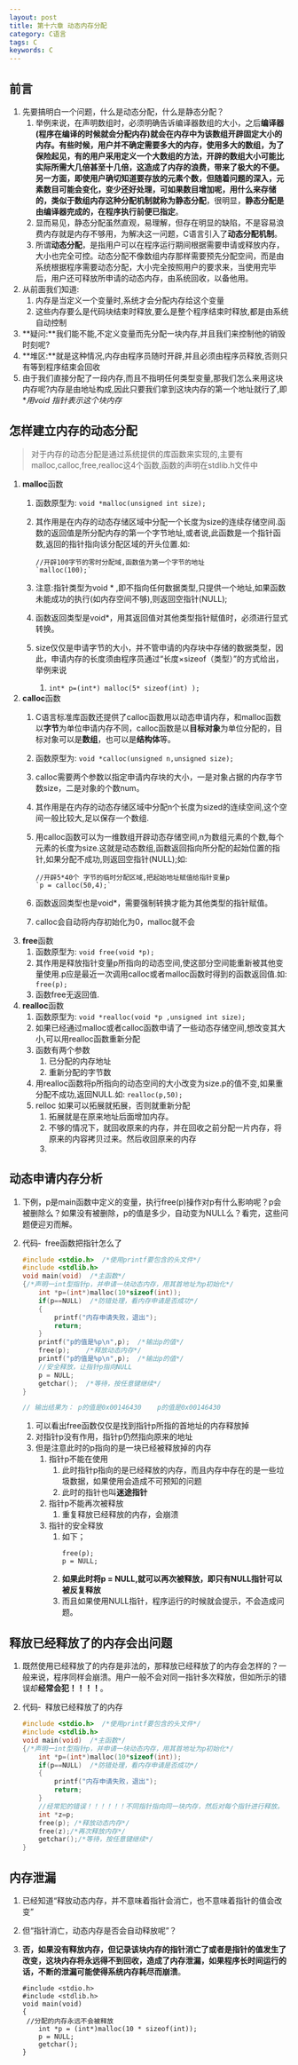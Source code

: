```yaml
---
layout: post
title: 第十六章 动态内存分配
category: C语言
tags: C
keywords: C
---
```


## 前言
1. 先要搞明白一个问题，什么是动态分配，什么是静态分配？
    1. 举例来说，在声明数组时，必须明确告诉编译器数组的大小，之后**编译器(程序在编译的时候就会分配内存)**就会在内存中为该数组开辟固定大小的内存。有些时候，用户并不确定需要多大的内存，使用多大的数组，为了保险起见，有的用户采用定义一个大数组的方法，开辟的数组大小可能比实际所需大几倍甚至十几倍，这造成了内存的浪费，带来了极大的不便。另一方面，即使用户确切知道要存放的元素个数，但随着问题的深入，元素数目可能会变化，变少还好处理，可如果数目增加呢，用什么来存储的，类似于数组内存这种分配机制就称为**静态分配**，很明显，**静态分配是由编译器完成的，在程序执行前便已指定**。
    2. 显而易见，静态分配虽然直观，易理解，但存在明显的缺陷，不是容易浪费内存就是内存不够用，为解决这一问题，C语言引入了**动态分配机制**。
    3. 所谓**动态分配**，是指用户可以在程序运行期间根据需要申请或释放内存，大小也完全可控。动态分配不像数组内存那样需要预先分配空间，而是由系统根据程序需要动态分配，大小完全按照用户的要求来，当使用完毕后，用户还可释放所申请的动态内存，由系统回收，以备他用。
2. 从前面我们知道:    
    1. 内存是当定义一个变量时,系统才会分配内存给这个变量
    2. 这些内存要么是代码块结束时释放,要么是整个程序结束时释放,都是由系统自动控制    
3. **疑问:**我们能不能,不定义变量而先分配一块内存,并且我们来控制他的销毁时刻呢?  
4. **堆区:**就是这种情况,内存由程序员随时开辟,并且必须由程序员释放,否则只有等到程序结束会回收   
5. 由于我们直接分配了一段内存,而且不指明任何类型变量,那我们怎么来用这块内存呢?内存是由地址构成,因此只要我们拿到这块内存的第一个地址就行了,即**用void *指针表示这个块内存** 
   
## 怎样建立内存的动态分配  
> 对于内存的动态分配是通过系统提供的库函数来实现的,主要有malloc,calloc,free,realloc这4个函数,函数的声明在stdlib.h文件中

1. **malloc**函数     
    1. 函数原型为:  `void *malloc(unsigned int size);`  
    2. 其作用是在内存的动态存储区域中分配一个长度为size的连续存储空间.函数的返回值是所分配内存的第一个字节地址,或者说,此函数是一个指针函数,返回的指针指向该分配区域的开头位置.如:  
        
        ```
        //开辟100字节的零时分配域,函数值为第一个字节的地址    
        `malloc(100);`  
        ```
    3. 注意:指针类型为void * ,即不指向任何数据类型,只提供一个地址,如果函数未能成功的执行(如内存空间不够),则返回空指针(NULL);
    4. 函数返回类型是void*，用其返回值对其他类型指针赋值时，必须进行显式转换。
    5. size仅仅是申请字节的大小，并不管申请的内存块中存储的数据类型，因此，申请内存的长度须由程序员通过“长度×sizeof（类型）”的方式给出，举例来说
        1. `int* p=(int*) malloc(5* sizeof(int) ); `
2. **calloc**函数
    1. C语言标准库函数还提供了calloc函数用以动态申请内存，和malloc函数以**字节**为单位申请内存不同，calloc函数是以**目标对象**为单位分配的，目标对象可以是**数组**，也可以是**结构体**等。   
    2. 函数原型为: `void *calloc(unsigned n,unsigned size);` 
    3.  calloc需要两个参数以指定申请内存块的大小，一是对象占据的内存字节数size，二是对象的个数num。  
    4. 其作用是在内存的动态存储区域中分配n个长度为sized的连续空间,这个空间一般比较大,足以保存一个数组.    
    5. 用calloc函数可以为一维数组开辟动态存储空间,n为数组元素的个数,每个元素的长度为size.这就是动态数组,函数返回指向所分配的起始位置的指针,如果分配不成功,则返回空指针(NULL);如:   
        
        ```
        //开辟5*40个 字节的临时分配区域,把起始地址赋值给指针变量p   
        `p = calloc(50,4);` 
        ``` 
    5. 函数返回类型也是void*，需要强制转换才能为其他类型的指针赋值。
    6. calloc会自动将内存初始化为0，malloc就不会 
3. **free**函数     
    1. 函数原型为:  `void free(void *p);`    
    2. 其作用是释放指针变量p所指向的动态空间,使这部分空间能重新被其他变量使用.p应是最近一次调用calloc或者malloc函数时得到的函数返回值.如:  `free(p);`  
    3. 函数free无返回值. 
4. **realloc**函数  
    1. 函数原型为:  `void *realloc(void *p ,unsigned int size);`  
    2. 如果已经通过malloc或者calloc函数申请了一些动态存储空间,想改变其大小,可以用realloc函数重新分配
    3. 函数有两个参数
        1. 已分配的内存地址
        2. 重新分配的字节数   
    4. 用realloc函数将p所指向的动态空间的大小改变为size.p的值不变,如果重分配不成功,返回NULL.如: `realloc(p,50);`  
    5. relloc 如果可以拓展就拓展，否则就重新分配
        1. 拓展就是在原来地址后面增加内存。
        2. 不够的情况下，就回收原来的内存，并在回收之前分配一片内存，将原来的内容拷贝过来。然后收回原来的内存
        3. 
  

## 动态申请内存分析
1. 下例，p是main函数中定义的变量，执行free(p)操作对p有什么影响呢？p会被删除么？如果没有被删除，p的值是多少，自动变为NULL么？看完，这些问题便迎刃而解。
2. 代码‑  free函数把指针怎么了
    
    ```c
    #include <stdio.h>  /*使用printf要包含的头文件*/
    #include <stdlib.h>
    void main(void)  /*主函数*/
    {/*声明一int型指针p，并申请一块动态内存，用其首地址为p初始化*/
        int *p=(int*)malloc(10*sizeof(int));
        if(p==NULL)  /*防错处理，看内存申请是否成功*/
        {
            printf("内存申请失败，退出");
            return;
        }
        printf("p的值是%p\n",p);  /*输出p的值*/
        free(p);    /*释放动态内存*/
        printf("p的值是%p\n",p);  /*输出p的值*/
        //安全释放，让指针p指向NULL
        p = NULL;
        getchar();  /*等待，按任意键继续*/
    }
    
    // 输出结果为： p的值是0x00146430    p的值是0x00146430
    ```
    
    1. 可以看出free函数仅仅是找到指针p所指的首地址的内存释放掉
    2. 对指针p没有作用，指针p仍然指向原来的地址
    3. 但是注意此时的p指向的是一块已经被释放掉的内存
        1. 指针p不能在使用
            1. 此时指针p指向的是已经释放的内存，而且内存中存在的是一些垃圾数据，如果使用会造成不可预知的问题
            2. 此时的指针也叫**迷途指针**
        2. 指针p不能再次被释放
            1. 重复释放已经释放的内存，会崩溃
        3. 指针的安全释放
            1. 如下；
                ```
                free(p);
                p = NULL;
                ```
            2. **如果此时将p = NULL,就可以再次被释放，即只有NULL指针可以被反复释放**
            3. 而且如果使用NULL指针，程序运行的时候就会提示，不会造成问题。

## 释放已经释放了的内存会出问题 
1. 既然使用已经释放了的内存是非法的，那释放已经释放了的内存会怎样的？一般来说，程序同样会崩溃。用户一般不会对同一指针多次释放，但如所示的错误却**经常会犯！！！！**。
2. 代码‑  释放已经释放了的内存
    
    ```c
    #include <stdio.h>  /*使用printf要包含的头文件*/
    #include <stdlib.h>
    void main(void)  /*主函数*/
    {/*声明一int型指针p，并申请一块动态内存，用其首地址为p初始化*/
        int *p=(int*)malloc(10*sizeof(int));
        if(p==NULL)  /*防错处理，看内存申请是否成功*/
        {
            printf("内存申请失败，退出");
            return;
        }
        //经常犯的错误！！！！！！不同指针指向同一块内存，然后对每个指针进行释放。
        int *z=p;
        free(p); /*释放动态内存*/
        free(z);/*再次释放内存*/
        getchar();/*等待，按任意键继续*/
    }
    ```

## 内存泄漏 
1. 已经知道“释放动态内存，并不意味着指针会消亡，也不意味着指针的值会改变”
2. 但“指针消亡，动态内存是否会自动释放呢”？
3. **否，如果没有释放内存，但记录该块内存的指针消亡了或者是指针的值发生了改变，这块内存将永远得不到回收，造成了内存泄漏，如果程序长时间运行的话，不断的泄漏可能使得系统内存耗尽而崩溃**。
    
    ```
    #include <stdio.h>  
    #include <stdlib.h>
    void main(void)
    {
     //分配的内存永远不会被释放
    	int *p = (int*)malloc(10 * sizeof(int));
    	p = NULL;
    	getchar();
    }
    ```



